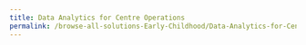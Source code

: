 ```yaml
---
title: Data Analytics for Centre Operations
permalink: /browse-all-solutions-Early-Childhood/Data-Analytics-for-Centre-Operations
---
```


